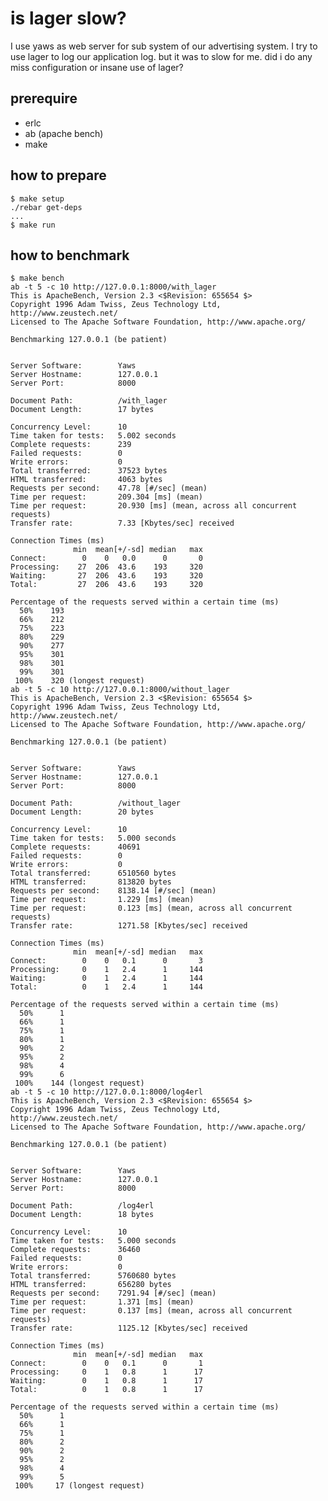is lager slow?
=====

I use yaws as web server for sub system of our advertising system.
I try to use lager to log our application log.
but it was to slow for me.
did i do any miss configuration or insane use of lager?

prerequire
----
* erlc
* ab (apache bench)
* make

how to prepare
----
    $ make setup
	./rebar get-deps
    ...
    $ make run

how to benchmark
----
    $ make bench
    ab -t 5 -c 10 http://127.0.0.1:8000/with_lager
    This is ApacheBench, Version 2.3 <$Revision: 655654 $>
    Copyright 1996 Adam Twiss, Zeus Technology Ltd, http://www.zeustech.net/
    Licensed to The Apache Software Foundation, http://www.apache.org/

    Benchmarking 127.0.0.1 (be patient)


    Server Software:        Yaws
    Server Hostname:        127.0.0.1
    Server Port:            8000

    Document Path:          /with_lager
    Document Length:        17 bytes

    Concurrency Level:      10
    Time taken for tests:   5.002 seconds
    Complete requests:      239
    Failed requests:        0
    Write errors:           0
    Total transferred:      37523 bytes
    HTML transferred:       4063 bytes
    Requests per second:    47.78 [#/sec] (mean)
    Time per request:       209.304 [ms] (mean)
    Time per request:       20.930 [ms] (mean, across all concurrent requests)
    Transfer rate:          7.33 [Kbytes/sec] received

    Connection Times (ms)
                  min  mean[+/-sd] median   max
    Connect:        0    0   0.0      0       0
    Processing:    27  206  43.6    193     320
    Waiting:       27  206  43.6    193     320
    Total:         27  206  43.6    193     320

    Percentage of the requests served within a certain time (ms)
      50%    193
      66%    212
      75%    223
      80%    229
      90%    277
      95%    301
      98%    301
      99%    301
     100%    320 (longest request)
    ab -t 5 -c 10 http://127.0.0.1:8000/without_lager
    This is ApacheBench, Version 2.3 <$Revision: 655654 $>
    Copyright 1996 Adam Twiss, Zeus Technology Ltd, http://www.zeustech.net/
    Licensed to The Apache Software Foundation, http://www.apache.org/

    Benchmarking 127.0.0.1 (be patient)


    Server Software:        Yaws
    Server Hostname:        127.0.0.1
    Server Port:            8000

    Document Path:          /without_lager
    Document Length:        20 bytes

    Concurrency Level:      10
    Time taken for tests:   5.000 seconds
    Complete requests:      40691
    Failed requests:        0
    Write errors:           0
    Total transferred:      6510560 bytes
    HTML transferred:       813820 bytes
    Requests per second:    8138.14 [#/sec] (mean)
    Time per request:       1.229 [ms] (mean)
    Time per request:       0.123 [ms] (mean, across all concurrent requests)
    Transfer rate:          1271.58 [Kbytes/sec] received

    Connection Times (ms)
                  min  mean[+/-sd] median   max
    Connect:        0    0   0.1      0       3
    Processing:     0    1   2.4      1     144
    Waiting:        0    1   2.4      1     144
    Total:          0    1   2.4      1     144

    Percentage of the requests served within a certain time (ms)
      50%      1
      66%      1
      75%      1
      80%      1
      90%      2
      95%      2
      98%      4
      99%      6
     100%    144 (longest request)
    ab -t 5 -c 10 http://127.0.0.1:8000/log4erl
    This is ApacheBench, Version 2.3 <$Revision: 655654 $>
    Copyright 1996 Adam Twiss, Zeus Technology Ltd, http://www.zeustech.net/
    Licensed to The Apache Software Foundation, http://www.apache.org/

    Benchmarking 127.0.0.1 (be patient)


    Server Software:        Yaws
    Server Hostname:        127.0.0.1
    Server Port:            8000

    Document Path:          /log4erl
    Document Length:        18 bytes

    Concurrency Level:      10
    Time taken for tests:   5.000 seconds
    Complete requests:      36460
    Failed requests:        0
    Write errors:           0
    Total transferred:      5760680 bytes
    HTML transferred:       656280 bytes
    Requests per second:    7291.94 [#/sec] (mean)
    Time per request:       1.371 [ms] (mean)
    Time per request:       0.137 [ms] (mean, across all concurrent requests)
    Transfer rate:          1125.12 [Kbytes/sec] received

    Connection Times (ms)
                  min  mean[+/-sd] median   max
    Connect:        0    0   0.1      0       1
    Processing:     0    1   0.8      1      17
    Waiting:        0    1   0.8      1      17
    Total:          0    1   0.8      1      17

    Percentage of the requests served within a certain time (ms)
      50%      1
      66%      1
      75%      1
      80%      2
      90%      2
      95%      2
      98%      4
      99%      5
     100%     17 (longest request)
